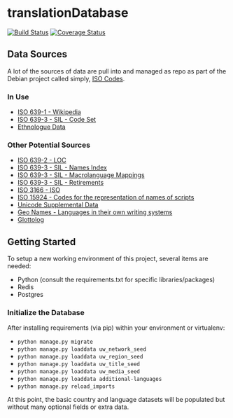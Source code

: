 translationDatabase
===================

[![Build Status](https://travis-ci.org/Door43/translationDatabaseWeb.svg)](https://travis-ci.org/Door43/translationDatabaseWeb)
[![Coverage Status](https://img.shields.io/coveralls/Door43/translationDatabaseWeb.svg)](https://coveralls.io/r/Door43/translationDatabaseWeb)


## Data Sources

A lot of the sources of data are pull into and managed as repo as part of the
Debian project called simply, [ISO Codes](https://alioth.debian.org/anonscm/git/iso-codes/iso-codes.git).

### In Use

* [ISO 639-1 - Wikipedia](http://en.wikipedia.org/wiki/List_of_ISO_639-1_codes)
* [ISO 639-3 - SIL - Code Set](http://www-01.sil.org/iso639-3/iso-639-3.tab)
* [Ethnologue Data](http://www.ethnologue.com/codes/download-code-tables)

### Other Potential Sources

* [ISO 639-2 - LOC](http://www.loc.gov/standards/iso639-2/)
* [ISO 639-3 - SIL - Names Index](http://www-01.sil.org/iso639-3/iso-639-3_Name_Index.tab)
* [ISO 639-3 - SIL - Macrolanguage Mappings](http://www-01.sil.org/iso639-3/iso-639-3-macrolanguages.tab)
* [ISO 639-3 - SIL - Retirements](http://www-01.sil.org/iso639-3/iso-639-3_Retirements.tab)
* [ISO 3166 - ISO](http://www.iso.org/iso/country_codes)
* [ISO 15924 - Codes for the representation of names of scripts](http://www.unicode.org/iso15924/iso15924.txt.zip)
* [Unicode Supplemental Data](http://unicode.org/repos/cldr/trunk/common/supplemental/supplementalData.xml)
* [Geo Names - Languages in their own writing systems](http://www.geonames.de/languages.html)
* [Glottolog](http://glottolog.org)

## Getting Started

To setup a new working environment of this project, several items are needed:

* Python (consult the requirements.txt for specific libraries/packages) 
* Redis
* Postgres

### Initialize the Database

After installing requirements (via pip) within your environment or virtualenv:

* `python manage.py migrate`
* `python manage.py loaddata uw_network_seed`
* `python manage.py loaddata uw_region_seed`
* `python manage.py loaddata uw_title_seed`
* `python manage.py loaddata uw_media_seed`
* `python manage.py loaddata additional-languages`
* `python manage.py reload_imports`

At this point, the basic country and language datasets will be populated but without many optional fields or extra data.


